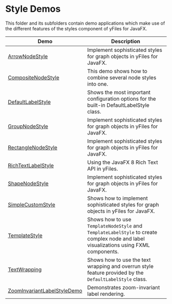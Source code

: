 
# Style Demos
  

 This folder and its subfolders contain demo applications which make use of the different features of the styles component of yFiles for JavaFX.   

| Demo | Description |
|------|-------------|
|[ArrowNodeStyle](../../src/style/arrownodestyle/)| Implement sophisticated styles for graph objects in yFiles for JavaFX. |
|[CompositeNodeStyle](../../src/style/compositenodestyle/)| This demo shows how to combine several node styles into one. |
|[DefaultLabelStyle](../../src/style/defaultlabelstyle/)| Shows the most important configuration options for the built-in DefaultLabelStyle class. |
|[GroupNodeStyle](../../src/style/groupnodestyle/)| Implement sophisticated styles for graph objects in yFiles for JavaFX. |
|[RectangleNodeStyle](../../src/style/rectanglenodestyle/)| Implement sophisticated styles for graph objects in yFiles for JavaFX. |
|[RichTextLabelStyle](../../src/style/richtextlabelstyle/)| Using the JavaFX 8 Rich Text API in yFiles. |
|[ShapeNodeStyle](../../src/style/shapenodestyle/)| Implement sophisticated styles for graph objects in yFiles for JavaFX. |
|[SimpleCustomStyle](../../src/style/simplecustomstyle/)| Shows how to implement sophisticated styles for graph objects in yFiles for JavaFX. |
|[TemplateStyle](../../src/style/templatestyle/)| Shows how to use `TemplateNodeStyle` and `TemplateLabelStyle` to create complex node and label visualizations using FXML components. |
|[TextWrapping](../../src/style/textwrapping/)| Shows how to use the text wrapping and overrun style feature provided by the `DefaultLabelStyle` class. |
|[ZoomInvariantLabelStyleDemo](../../src/style/zoominvariantlabelstyle/)| Demonstrates zoom-invariant label rendering. |
